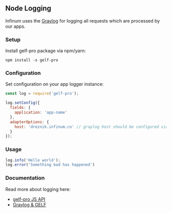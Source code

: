 ## Node Logging

Infinum uses the [Graylog](https://www.graylog.org/) for logging all requests which are processed by our apps.

### Setup

Install gelf-pro package via npm/yarn:

```npm install -s gelf-pro```

### Configuration

Set configuration on your app logger instance:

```Javascript
const log = require('gelf-pro');

log.setConfig({
  fields: {
    application: 'app-name'
  },
  adapterOptions: {
    host: 'dreznik.infinum.co' // graylog host should be configured via secrets
  }
});
```

### Usage

```Javascript
log.info('Hello world');
log.error('Something bad has happened')
```

### Documentation

Read more about logging here:
* [gelf-pro JS API](https://github.com/kkamkou/node-gelf-pro)
* [Graylog & GELF](http://docs.graylog.org/en/latest/pages/gelf.html)
